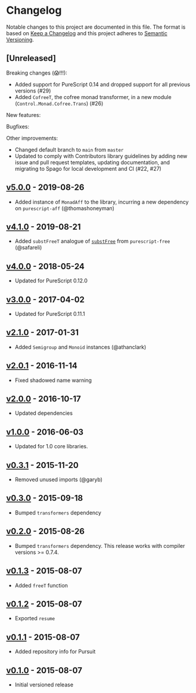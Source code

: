 # Changelog

Notable changes to this project are documented in this file. The format is based on [Keep a Changelog](https://keepachangelog.com/en/1.0.0/) and this project adheres to [Semantic Versioning](https://semver.org/spec/v2.0.0.html).

## [Unreleased]

Breaking changes (😱!!!):
- Added support for PureScript 0.14 and dropped support for all previous versions (#29)
- Added `CofreeT`, the cofree monad transformer, in a new module (`Control.Monad.Cofree.Trans`) (#26)

New features:

Bugfixes:

Other improvements:
- Changed default branch to `main` from `master`
- Updated to comply with Contributors library guidelines by adding new issue and pull request templates, updating documentation, and migrating to Spago for local development and CI (#22, #27)

## [v5.0.0](https://github.com/purescript-contrib/purescript-freet/releases/tag/v5.0.0) - 2019-08-26

- Added instance of `MonadAff` to the library, incurring a new dependency on `purescript-aff` (@thomashoneyman)

## [v4.1.0](https://github.com/purescript-contrib/purescript-freet/releases/tag/v4.1.0) - 2019-08-21

- Added `substFreeT` analogue of [`substFree`](https://github.com/purescript/purescript-free/blob/f686f5fc07766f3ca9abc83b47b6ad3da326759a/src/Control/Monad/Free.purs#L164) from `purescript-free` (@safareli)

## [v4.0.0](https://github.com/purescript-contrib/purescript-freet/releases/tag/v4.0.0) - 2018-05-24

- Updated for PureScript 0.12.0

## [v3.0.0](https://github.com/purescript-contrib/purescript-freet/releases/tag/v3.0.0) - 2017-04-02

- Updated for PureScript 0.11.1

## [v2.1.0](https://github.com/purescript-contrib/purescript-freet/releases/tag/v2.1.0) - 2017-01-31

- Added `Semigroup` and `Monoid` instances (@athanclark)

## [v2.0.1](https://github.com/purescript-contrib/purescript-freet/releases/tag/v2.0.1) - 2016-11-14

- Fixed shadowed name warning

## [v2.0.0](https://github.com/purescript-contrib/purescript-freet/releases/tag/v2.0.0) - 2016-10-17

- Updated dependencies

## [v1.0.0](https://github.com/purescript-contrib/purescript-freet/releases/tag/v1.0.0) - 2016-06-03

- Updated for 1.0 core libraries.

## [v0.3.1](https://github.com/purescript-contrib/purescript-freet/releases/tag/v0.3.1) - 2015-11-20

- Removed unused imports (@garyb)

## [v0.3.0](https://github.com/purescript-contrib/purescript-freet/releases/tag/v0.3.0) - 2015-09-18

- Bumped `transformers` dependency

## [v0.2.0](https://github.com/purescript-contrib/purescript-freet/releases/tag/v0.2.0) - 2015-08-26

- Bumped `transformers` dependency. This release works with compiler versions >= 0.7.4.

## [v0.1.3](https://github.com/purescript-contrib/purescript-freet/releases/tag/v0.1.3) - 2015-08-07

- Added `freeT` function

## [v0.1.2](https://github.com/purescript-contrib/purescript-freet/releases/tag/v0.1.2) - 2015-08-07

- Exported `resume`

## [v0.1.1](https://github.com/purescript-contrib/purescript-freet/releases/tag/v0.1.1) - 2015-08-07

- Added repository info for Pursuit

## [v0.1.0](https://github.com/purescript-contrib/purescript-freet/releases/tag/v0.1.0) - 2015-08-07

- Initial versioned release
